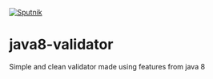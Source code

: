 [![Sputnik](https://sputnik.ci/conf/badge)](https://sputnik.ci/app#/builds/shreyasht/java8-validator)

# java8-validator
Simple and clean validator made using features from java 8
